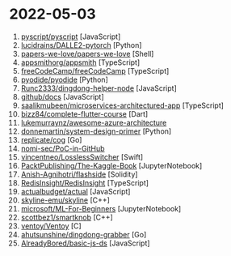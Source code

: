 # 2022-05-03

1. [pyscript/pyscript](https://github.com/pyscript/pyscript "") [JavaScript]
2. [lucidrains/DALLE2-pytorch](https://github.com/lucidrains/DALLE2-pytorch "Implementation of DALL-E 2, OpenAI's updated text-to-image synthesis neural network, in Pytorch") [Python]
3. [papers-we-love/papers-we-love](https://github.com/papers-we-love/papers-we-love "Papers from the computer science community to read and discuss.") [Shell]
4. [appsmithorg/appsmith](https://github.com/appsmithorg/appsmith "Low code project to build admin panels, internal tools, and dashboards. Integrates with 15+ databases and any API.") [TypeScript]
5. [freeCodeCamp/freeCodeCamp](https://github.com/freeCodeCamp/freeCodeCamp "freeCodeCamp.org's open-source codebase and curriculum. Learn to code for free.") [TypeScript]
6. [pyodide/pyodide](https://github.com/pyodide/pyodide "Pyodide is a Python distribution for the browser and Node.js based on WebAssembly") [Python]
7. [Runc2333/dingdong-helper-node](https://github.com/Runc2333/dingdong-helper-node "叮咚买菜助手，使用iOS客户端原生API，支持高峰期下单、支持捡漏、支持多账号、支持webhook通知（需自行实现对端）") [JavaScript]
8. [github/docs](https://github.com/github/docs "The open-source repo for docs.github.com") [JavaScript]
9. [saalikmubeen/microservices-architectured-app](https://github.com/saalikmubeen/microservices-architectured-app "Event-driven microservices architectured e-commerce app created using Express, Typescript, Nats-Streaming and Next.js") [TypeScript]
10. [bizz84/complete-flutter-course](https://github.com/bizz84/complete-flutter-course "Complete Flutter Course Bundle - Flutter eCommerce App") [Dart]
11. [lukemurraynz/awesome-azure-architecture](https://github.com/lukemurraynz/awesome-azure-architecture "AWESOME-Azure-Architecture") 
12. [donnemartin/system-design-primer](https://github.com/donnemartin/system-design-primer "Learn how to design large-scale systems. Prep for the system design interview. Includes Anki flashcards.") [Python]
13. [replicate/cog](https://github.com/replicate/cog "Containers for machine learning") [Go]
14. [nomi-sec/PoC-in-GitHub](https://github.com/nomi-sec/PoC-in-GitHub "📡 PoC auto collect from GitHub. ⚠️ Be careful Malware.") 
15. [vincentneo/LosslessSwitcher](https://github.com/vincentneo/LosslessSwitcher "Automated Apple Music Lossless Sample Rate Switching for Audio Devices on Macs.") [Swift]
16. [PacktPublishing/The-Kaggle-Book](https://github.com/PacktPublishing/The-Kaggle-Book "Code Repository for The Kaggle Book, Published by Packt Publishing") [JupyterNotebook]
17. [Anish-Agnihotri/flashside](https://github.com/Anish-Agnihotri/flashside "Long-tail MEV contracts to claim Otherside land NFTs") [Solidity]
18. [RedisInsight/RedisInsight](https://github.com/RedisInsight/RedisInsight "RedisInsight") [TypeScript]
19. [actualbudget/actual](https://github.com/actualbudget/actual "A local-first personal finance system") [JavaScript]
20. [skyline-emu/skyline](https://github.com/skyline-emu/skyline "Run Nintendo Switch homebrew & games on your Android device!") [C++]
21. [microsoft/ML-For-Beginners](https://github.com/microsoft/ML-For-Beginners "12 weeks, 26 lessons, 52 quizzes, classic Machine Learning for all") [JupyterNotebook]
22. [scottbez1/smartknob](https://github.com/scottbez1/smartknob "Haptic input knob with software-defined endstops and virtual detents") [C++]
23. [ventoy/Ventoy](https://github.com/ventoy/Ventoy "A new bootable USB solution.") [C]
24. [ahutsunshine/dingdong-grabber](https://github.com/ahutsunshine/dingdong-grabber "叮咚多策略抢菜/买菜，亲测有效") [Go]
25. [AlreadyBored/basic-js-ds](https://github.com/AlreadyBored/basic-js-ds "") [JavaScript]

